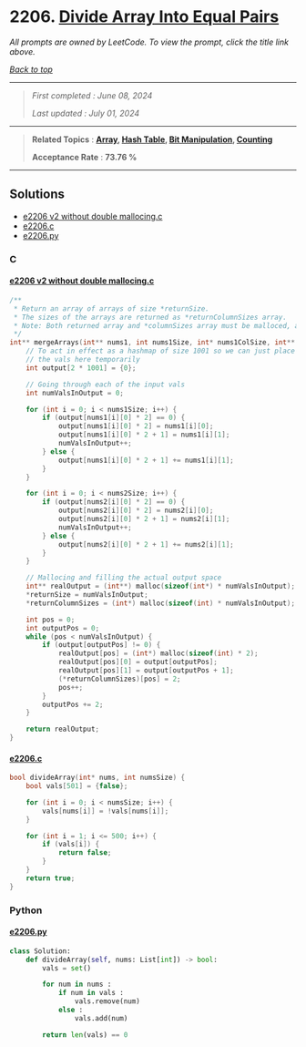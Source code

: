 # 2206. [Divide Array Into Equal Pairs](<https://leetcode.com/problems/divide-array-into-equal-pairs>)

*All prompts are owned by LeetCode. To view the prompt, click the title link above.*

*[Back to top](<../README.md>)*

------

> *First completed : June 08, 2024*
>
> *Last updated : July 01, 2024*

------

> **Related Topics** : **[Array](<by_topic/Array.md>), [Hash Table](<by_topic/Hash Table.md>), [Bit Manipulation](<by_topic/Bit Manipulation.md>), [Counting](<by_topic/Counting.md>)**
>
> **Acceptance Rate** : **73.76 %**

------

## Solutions

- [e2206 v2 without double mallocing.c](<../my-submissions/e2206 v2 without double mallocing.c>)
- [e2206.c](<../my-submissions/e2206.c>)
- [e2206.py](<../my-submissions/e2206.py>)
### C
#### [e2206 v2 without double mallocing.c](<../my-submissions/e2206 v2 without double mallocing.c>)
```C
/**
 * Return an array of arrays of size *returnSize.
 * The sizes of the arrays are returned as *returnColumnSizes array.
 * Note: Both returned array and *columnSizes array must be malloced, assume caller calls free().
 */
int** mergeArrays(int** nums1, int nums1Size, int* nums1ColSize, int** nums2, int nums2Size, int* nums2ColSize, int* returnSize, int** returnColumnSizes){
    // To act in effect as a hashmap of size 1001 so we can just place 
    // the vals here temporarily
    int output[2 * 1001] = {0};

    // Going through each of the input vals
    int numValsInOutput = 0;

    for (int i = 0; i < nums1Size; i++) {
        if (output[nums1[i][0] * 2] == 0) {
            output[nums1[i][0] * 2] = nums1[i][0];
            output[nums1[i][0] * 2 + 1] = nums1[i][1];
            numValsInOutput++;
        } else {
            output[nums1[i][0] * 2 + 1] += nums1[i][1];
        }
    }

    for (int i = 0; i < nums2Size; i++) {
        if (output[nums2[i][0] * 2] == 0) {
            output[nums2[i][0] * 2] = nums2[i][0];
            output[nums2[i][0] * 2 + 1] = nums2[i][1];
            numValsInOutput++;
        } else {
            output[nums2[i][0] * 2 + 1] += nums2[i][1];
        }
    }

    // Mallocing and filling the actual output space
    int** realOutput = (int**) malloc(sizeof(int*) * numValsInOutput);
    *returnSize = numValsInOutput;
    *returnColumnSizes = (int*) malloc(sizeof(int) * numValsInOutput);

    int pos = 0;
    int outputPos = 0;
    while (pos < numValsInOutput) {
        if (output[outputPos] != 0) {
            realOutput[pos] = (int*) malloc(sizeof(int) * 2);
            realOutput[pos][0] = output[outputPos];
            realOutput[pos][1] = output[outputPos + 1];
            (*returnColumnSizes)[pos] = 2;
            pos++;
        }
        outputPos += 2;
    }

    return realOutput;
}
```

#### [e2206.c](<../my-submissions/e2206.c>)
```C
bool divideArray(int* nums, int numsSize) {
    bool vals[501] = {false};

    for (int i = 0; i < numsSize; i++) {
        vals[nums[i]] = !vals[nums[i]];
    }

    for (int i = 1; i <= 500; i++) {
        if (vals[i]) {
            return false;
        }
    }
    return true;
}
```

### Python
#### [e2206.py](<../my-submissions/e2206.py>)
```Python
class Solution:
    def divideArray(self, nums: List[int]) -> bool:
        vals = set()

        for num in nums :
            if num in vals :
                vals.remove(num)
            else :
                vals.add(num)

        return len(vals) == 0
```


